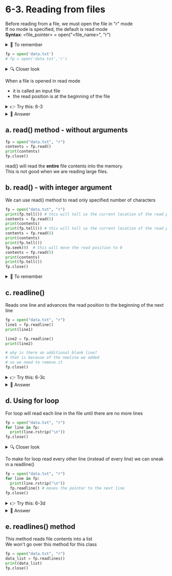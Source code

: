 # 6-3. Reading from files

Before reading from a file, we must open the file in "r" mode  
If no mode is specified, the default is read mode  
**Syntax**: <file_pointer> = open("\<file_name\>", "r")


<details>
  <summary>
    🚩 To remember
  </summary>
  When opening file in read mode, make sure the file exists, otherwise it will give an error (or in correct terms - raise an exception)
</details>

```python
fp = open('data.txt')
# fp = open('data.txt','r')
```
<details>
  <summary>
    🔍 Closer look
  </summary>
  fp is a variable and is called file pointer<br>
  open() - is a built-in Python function to open a file<br>
  open takes atleast one required argument, file name along with the full path<br>
  file name must be specified in single or double quotes<br>
  second argument - mode is optional<br>
  if you want to specify the read mode, you must use "r" inside single or double quotes
</details>

When a file is opened in read mode
- it is called an input file
- the read position is at the beginning of the file

<details>
  <summary>
    👉 Try this: 6-3
  </summary>
  Open a file named products.csv in read mode, name the file pointer infile
</details>

<details>
  <summary>
    👀 Answer
  </summary>

  ```python
  infile = open("products.csv", "r")
  ```
</details>

## a. read() method - without arguments

```python
fp = open("data.txt", "r")
contents = fp.read()
print(contents)
fp.close()
```

read() will read the **entire** file contents into the memory.  
This is not good when we are reading large files.

## b. read() - with integer argument
We can use read() method to read only specified number of characters

```python
fp = open("data.txt", "r")
print(fp.tell()) # this will tell us the current location of the read position
contents = fp.read(5)
print(contents)
print(fp.tell()) # this will tell us the current location of the read position
contents = fp.read(5)
print(contents)
print(fp.tell())
fp.seek(0)  # this will move the read position to 0
contents = fp.read(5)
print(contents)
print(fp.tell())
fp.close()
```

<details>
  <summary>
    🚩 To remember
  </summary>
  tell() gives the location of the read position<br>
  seek() will move the read position to the desired location
</details>

## c. readline()
Reads one line and advances the read position to the beginning of the next line

```python
fp = open("data.txt", "r")
line1 = fp.readline()
print(line1)

line2 = fp.readline()
print(line2)

# why is there an additional blank line?
# that is because of the newline we added
# so we need to remove it
fp.close()
```

<details>
  <summary>
    👉 Try this: 6-3c
  </summary>
  Open the students.txt and print the first four lines separated by |<br>
  For example: <br>
  267898|John|HIST|3.5
</details>

<details>
  <summary>
    👀 Answer
  </summary>

  ```python
  infile = open("students.txt", "r")
  name = infile.readline().rstrip("\n")
  major = infile.readline().rstrip("\n")
  gpa = infile.readline().rstrip("\n")
  print(name, major, gpa, sep="|")
  infile.close()
  ```
</details>

## d. Using for loop
For loop will read each line in the file until there are no more lines

```python
fp = open("data.txt", "r")
for line in fp:
  print(line.rstrip("\n"))
fp.close()
```

<details>
  <summary>
    🔍 Closer look
  </summary>
  When we use a for loop over a file pointer, the loop variable stores each line<br>
</details>


To make for loop read every other line (instead of every line) we can sneak in a readline()

```python
fp = open("data.txt", "r")
for line in fp:
  print(line.rstrip("\n"))
  fp.readline() # moves the pointer to the next line
fp.close()
```

<details>
  <summary>
    👉 Try this: 6-3d
  </summary>
  Using for loop print just the names and majors of the students in students.txt
</details>

<details>
  <summary>
   👀 Answer 
  </summary>
  
  ```python
  fp = open("data.txt", "r")
  for line in fp:
    print(line.rstrip("\n")) # print the first line
    fp.readline() # skip the second line
    print(fp.readline().rstrip("\n")) # print the third line
  fp.close()
  ```
</details>

## e. readlines() method
This method reads file contents into a list  
We won't go over this method for this class

```python
fp = open("data.txt", "r")
data_list = fp.readlines()
print(data_list)
fp.close()
```